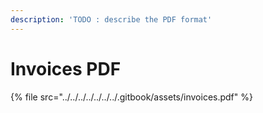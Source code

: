 ```yaml
---
description: 'TODO : describe the PDF format'
---
```


# Invoices PDF

{% file src="../../../../../../../.gitbook/assets/invoices.pdf" %}
